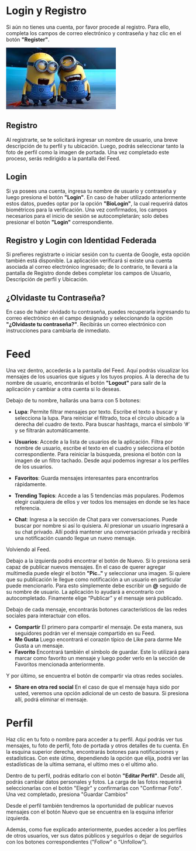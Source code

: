 # Login y Registro

Si aún no tienes una cuenta, por favor procede al registro. Para ello, completa los campos de correo electrónico y contraseña y haz clic en el botón **"Register"**.

![Pantalla de Login](imagen.jpg)

## Registro

Al registrarte, se te solicitará ingresar un nombre de usuario, una breve descripción de tu perfil y tu ubicación. Luego, podrás seleccionar tanto la foto de perfil como la imagen de portada. Una vez completado este proceso, serás redirigido a la pantalla del Feed.

## Login 

Si ya posees una cuenta, ingresa tu nombre de usuario y contraseña y luego presiona el botón **"Login"**. En caso de haber utilizado anteriormente estos datos, puedes optar por la opción **"BioLogin"**, la cual requerirá datos biométricos para la verificación. Una vez confirmados, los campos necesarios para el inicio de sesión se autocompletarán; solo debes presionar el botón **"Login"** correspondiente.

## Registro y Login con Identidad Federada

Si prefieres registrarte o iniciar sesión con tu cuenta de Google, esta opción también está disponible. La aplicación verificará si existe una cuenta asociada al correo electrónico ingresado; de lo contrario, te llevará a la pantalla de Registro donde debes completar los campos de Usuario, Descripción de perfil y Ubicación.

## ¿Olvidaste tu Contraseña?

En caso de haber olvidado tu contraseña, puedes recuperarla ingresando tu correo electrónico en el campo designado y seleccionando la opción **"¿Olvidaste tu contraseña?"**. Recibirás un correo electrónico con instrucciones para cambiarla de inmediato.

# Feed

Una vez dentro, accederás a la pantalla del Feed. Aquí podrás visualizar los mensajes de los usuarios que sigues y los tuyos propios. A la derecha de tu nombre de usuario, encontrarás el botón **"Logout"** para salir de la aplicación y cambiar a otra cuenta si lo deseas.

Debajo de tu nombre, hallarás una barra con 5 botones:

- **Lupa**: Permite filtrar mensajes por texto. Escribe el texto a buscar y selecciona la lupa. Para reiniciar el filtrado, toca el círculo ubicado a la derecha del cuadro de texto. Para buscar hashtags, marca el símbolo ‘#’ y se filtrarán automáticamente.

- **Usuarios**: Accede a la lista de usuarios de la aplicación.  Filtra por nombre de usuario, escribe el texto en el cuadro y selecciona el botón correspondiente. Para reiniciar la búsqueda, presiona el botón con la imagen de un filtro tachado. Desde aquí podemos ingresar a los perfiles de los usuarios.

- **Favoritos**: Guarda mensajes interesantes para encontrarlos rápidamente.
- **Trending Topics**: Accede a las 5 tendencias más populares. Podemos elegir cualquiera de ellos y ver todos los mensajes en donde se les hace referencia.
- **Chat**: Ingresa a la sección de Chat para ver conversaciones. Puede buscar por nombre si así lo quisiera. Al presionar un usuario ingresará a su chat privado. Allí podrá mantener una conversación privada y recibirá una notificación cuando llegue un nuevo mensaje.

Volviendo al Feed. 

Debajo a la izquierda podrá encontrar el botón de Nuevo. Si lo presiona será capaz de publicar nuevos mensajes. En el caso de querer agregar multimedia puede elegir el botón **"Pic.."** y seleccionar una imagen. Si quiere que su publicación le llegue como notificación a un usuario en particular puede mencionarlo. Para esto simplemente debe escribir un **@** seguido de su nombre de usuario. La aplicación lo ayudará a encontrarlo con autocompletado. Finamente elige “Publicar” y el mensaje será publicado. 

Debajo de cada mensaje, encontrarás botones característicos de las redes sociales para interactuar con ellos.

- **Compartir**	El primero para compartir el mensaje. De esta manera, sus seguidores podrán ver el mensaje compartido en su Feed.
- **Me Gusta** Luego encontrará el corazón típico de Like para darme Me Gusta a un mensaje.
- **Favorito**	Encontrará también el símbolo de guardar. Este lo utilizará para marcar como favorito un mensaje y luego poder verlo en la sección de Favoritos mencionada anteriormente.

Y por último, se encuentra el botón de compartir via otras redes sociales.
- **Share en otra red social**	En el caso de que el mensaje haya sido por usted, veremos una opción adicional de un cesto de basura. Si presiona allí, podrá eliminar el mensaje.



# Perfil

Haz clic en tu foto o nombre para acceder a tu perfil. Aquí podrás ver tus mensajes, tu foto de perfil, foto de portada y otros detalles de tu cuenta. En la esquina superior derecha, encontrarás botones para notificaciones y estadísticas. Con este útimo, dependiendo la opción que elija, podrá ver las estadísticas de la ultima semana, el ultimo mes o el ultimo año.

Dentro de tu perfil, podrás editarlo con el botón **"Editar Perfil"**. Desde allí, podrás cambiar datos personales y fotos.  La carga de las fotos requerirá seleccionarlas con el botón "Elegir" y confirmarlas con "Confirmar Foto". Una vez completado, presiona "Guardar Cambios"

Desde el perfil también tendremos la oportunidad de publicar nuevos mensajes con el botón Nuevo que se encuentra en la esquina inferior izquierda.

Además, como fue explicado anteriormente, puedes acceder a los perfiles de otros usuarios, ver sus datos públicos y seguirlos o dejar de seguirlos con los botones correspondientes ("Follow" o "Unfollow").
